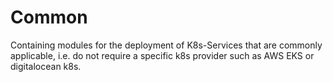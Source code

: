 # Common

Containing modules for the deployment of K8s-Services that are commonly applicable, i.e. do not require a specific k8s provider such as AWS EKS or digitalocean k8s.